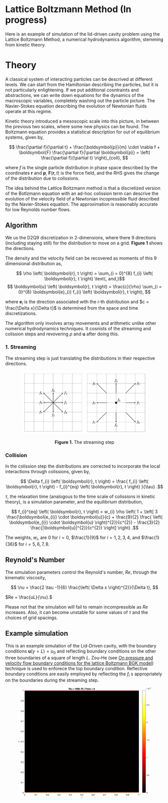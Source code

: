 # Lattice Boltzmann Method (In progress)

Here is an example of simulation of the lid-driven cavity problem using the Lattice Boltzmann Method, a numerical hydrodynamics algorithm, stemming from kinetic theory.

# Theory

A classical system of interacting particles can be descrived at different levels. We can start from the Hamiltonian describing the particles, but it is not particularly enlightening. If we put additional cosntraints and abstractions, we can write down equations for the dynamics of the macroscopic variables, completely washing out the particle picture. The Navier-Stokes equation describing the evolution of Newtonian fluids operate at this regime. 

Kinetic theory introduced a mesoscopic scale into this picture, in between the previous two scales, where some new physics can be found. The Boltzmann equation provides a statistical description for out of equilibrium systems, given by,

$$ \frac{\partial f}{\partial t} + \frac{\boldsymbol{p}}{m} \cdot \nabla f + \boldsymbol{F} \frac{\partial f}{\partial \boldsymbol{p}} = \left( \frac{\partial f}{\partial t} \right)_{coll}, $$

where $f$ is the single particle distribution in phase space described by the coordinates $\boldsymbol{r}$ and $\boldsymbol{p}$, $\boldsymbol{F} \left( \boldsymbol{r}, t \right)$ is the force field, and the RHS gives the change of the distribution due to colissions.

The idea behind the Lattice Boltzmann method is that a discretized version of the Botlzmann equation with an ad-hoc colission term can descrive the evolution of the velocity field of a Newtonian incopressible fluid described by the Navier-Stokes equation. The approximation is reasonably accurate for low Reynolds number flows.

## Algorithm

We us the D2Q9 discretization in 2-dimensions, where there $9$ directions (including staying still) for the distribution to move on a grid. **Figure 1** shows the directions.

The density and the velocity field can be recovered as moments of this $9$ dimensional distribution as,

$$ \rho \left( \boldsymbol{r}, t \right) =  \sum_{i = 0}^{8} f_{i} \left( \boldsymbol{r}, t \right) \text{, and,}$$
$$ \boldsymbol{u} \left( \boldsymbol{r}, t \right) = \frac{c}{\rho} \sum_{i = 0}^{8} \boldsymbol{e}_{i} f_{i} \left( \boldsymbol{r}, t \right), $$

where $\boldsymbol{e}_{i}$ is the direction associated with the $i\text{-th}$ distribution and $c = \frac{\Delta x}{\Delta t}$ is determined from the space and time discretizations.

The algorithm only involves array movements and arithmetic unlike other numerical hydrodynamics techniques. It cosnists of the streaming and colission steps and revovering $\rho \text{ and } \boldsymbol{u}$ after doing this.

### 1. Streaming

The streaming step is just translating the distributions in their respective directions.
<center>

<div style="display:inline-block;">
  <img style="width:200px;float:left;" src="before_streaming.png"/>
  <img style="width:200px;float:left;" src="after_streaming.png"/>
</div> 

  <b>Figure 1.</b> The streaming step
</center>


### Collision

In the colission step the distributions are corrected to incorporate the local interactions through colissions, given by,

$$ \Delta f_{i} \left( \boldsymbol{r}, t \right) = \frac{ f_{i} \left( \boldsymbol{r}, t \right) - f_{i}^{eq} \left( \boldsymbol{r}, t \right) }{\tau} .$$

$\tau$, the relaxation time (analogous to the time scale of colissions in kinetic theory), is a simulation parameter, and the equilibrium distribution,

$$ f_{i}^{eq} \left( \boldsymbol{r}, t \right) = w_{i} \rho \left( 1 + \left[ 3 \frac{\boldsymbol{e_{i}} \cdot \boldsymbol{u}}{c} + \frac{9}{2} \frac{ \left( \boldsymbol{e_{i}} \cdot \boldsymbol{u} \right)^{2}}{c^{2}} - \frac{3}{2} \frac{|\boldsymbol{u}|^{2}}{c^{2}} \right] \right) .$$

The weights, $w_{i}$, are $0$ for $i = 0$, $\frac{1}{9}$ for $i = 1, 2, 3, 4,$ and $\frac{1}{36}$ for $i = 5, 6, 7, 8.$ 

## Reynold's Number

The simulation parameters control the Reynold's number, $Re$, through the kinematic viscosity,

$$ \nu = \frac{2 \tau -1}{6} \frac{\left( \Delta x \right)^{2}}{\Delta t}, $$
 
$Re = \frac{uL}{\nu}.$

Please not that the simulation will fail to remain incompressible as $Re$ increases. Also, it can become unstable for some values of $\tau$ and the choices of grid spacings.

## Example simulation

This is an example simulation of the Lid-Driven cavity, with the boundary conditions $\boldsymbol{u} \left( y = L  \right) = u_{0}$ and reflecting boundary conditions on the other three boundaries of a square of length $L$. Zou-He (see [On pressure and velocity flow boundary conditions for the lattice Boltzmann BGK model](https://arxiv.org/abs/comp-gas/9508001)) technique is used to enforece the top boundary condition. Reflective boundary conditions are easily employed by reflecting the $f_{i}$ s appropriately on the boundaries during the streaming step.

<center>
  <figure style="display:block margin: 0 auto 0.55em;">
      <img style="width:500px" src="Flow 1950.75.gif">
  </figure>
</center>

